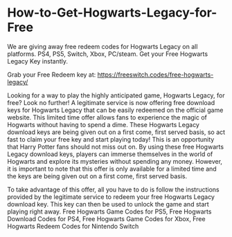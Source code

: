 # How-to-Get-Hogwarts-Legacy-for-Free
We are giving away free redeem codes for Hogwarts Legacy on all platforms. PS4, PS5, Switch, Xbox, PC/steam. Get your Free Hogwarts Legacy Key instantly. 

Grab your Free Redeem key at: https://freeswitch.codes/free-hogwarts-legacy/ 

Looking for a way to play the highly anticipated game, Hogwarts Legacy, for free? Look no further! A legitimate service is now offering free download keys for Hogwarts Legacy that can be easily redeemed on the official game website. This limited time offer allows fans to experience the magic of Hogwarts without having to spend a dime. These Hogwarts Legacy download keys are being given out on a first come, first served basis, so act fast to claim your free key and start playing today! This is an opportunity that Harry Potter fans should not miss out on. By using these free Hogwarts Legacy download keys, players can immerse themselves in the world of Hogwarts and explore its mysteries without spending any money. However, it is important to note that this offer is only available for a limited time and the keys are being given out on a first come, first served basis.

To take advantage of this offer, all you have to do is follow the instructions provided by the legitimate service to redeem your free Hogwarts Legacy download key. This key can then be used to unlock the game and start playing right away. Free Hogwarts Game Codes for PS5, Free Hogwarts Download Codes for PS4, Free Hogwarts Game Codes for Xbox, Free Hogwarts Redeem Codes for Nintendo Switch
